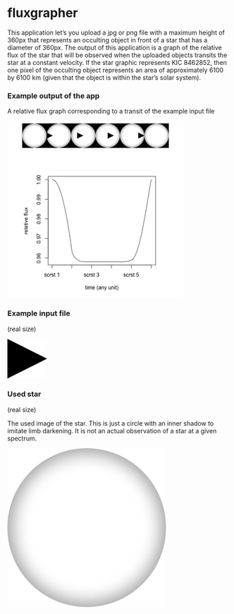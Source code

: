 # fluxgrapher

This application let’s you upload a jpg or png file with a maximum height of 360px that represents an occulting object in front of a star that has a diameter of 360px. The output of this application is a graph of the relative flux of the star that will be observed when the uploaded objects transits the star at a constant velocity. If the star graphic represents KIC 8462852, then one pixel of the occulting object represents an area of approximately 6100 by 6100 km (given that the object is within the star’s solar system).

### Example output of the app
A relative flux graph corresponding to a transit of the example input file

![Example graph for a triangle that blocks around 4 percent of the light](./www/4percenttriangle_examplegraph.png)

### Example input file
(real size)

![object](./www/fourpercenttriangle.png)

### Used star
(real size)

The used image of the star. This is just a circle with an inner shadow to imitate limb darkening. It is not an actual observation of a star at a given spectrum.

![star](./www/starlimbdarkening.png)




